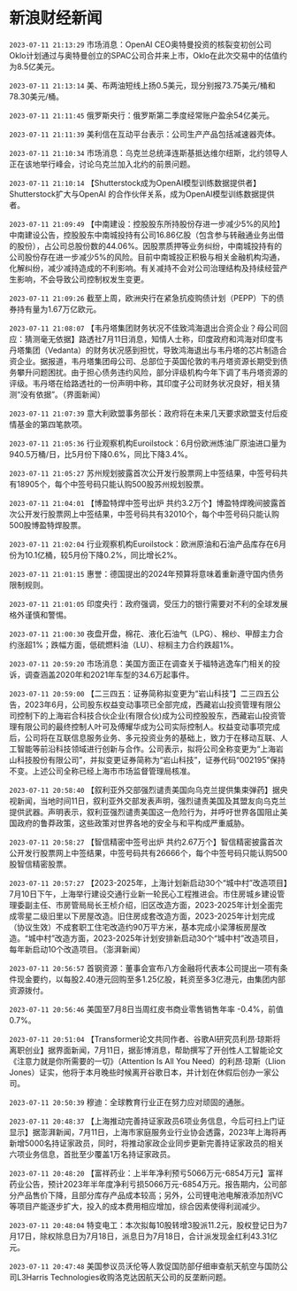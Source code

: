 # 新浪财经新闻
`2023-07-11 21:13:29` 市场消息：OpenAI CEO奥特曼投资的核裂变初创公司Oklo计划通过与奥特曼创立的SPAC公司合并来上市，Oklo在此次交易中的估值约为8.5亿美元。

`2023-07-11 21:13:14` 美、布两油短线上扬0.5美元，现分别报73.75美元/桶和78.30美元/桶。

`2023-07-11 21:11:45` 俄罗斯央行：俄罗斯第二季度经常账户盈余54亿美元。

`2023-07-11 21:11:39`   美利信在互动平台表示：公司生产产品包括减速器壳体。

`2023-07-11 21:10:34` 市场消息：乌克兰总统泽连斯基抵达维尔纽斯，北约领导人正在该地举行峰会，讨论乌克兰加入北约的前景问题。

`2023-07-11 21:10:14` 【Shutterstock成为OpenAI模型训练数据提供者】Shutterstock扩大与OpenAI 的合作伙伴关系，成为OpenAI模型训练数据提供者。

`2023-07-11 21:09:49` 【中南建设：控股股东所持股份存进一步减少5%的风险】中南建设公告，控股股东中南城投持有公司16.86亿股（包含参与转融通业务出借的股份），占公司总股份数的44.06%。因股票质押等业务纠纷，中南城投持有的公司股份存在进一步减少5%的风险。目前中南城投正积极与相关金融机构沟通，化解纠纷，减少减持造成的不利影响。有关减持不会对公司治理结构及持续经营产生影响，不会导致公司控制权发生变更。

`2023-07-11 21:09:26` 截至上周，欧洲央行在紧急抗疫购债计划（PEPP）下的债券持有量为1.67万亿欧元。

`2023-07-11 21:08:07` 【韦丹塔集团财务状况不佳致鸿海退出合资企业？母公司回应：猜测毫无依据】路透社7月11日消息，知情人士称，印度政府和鸿海对印度韦丹塔集团（Vedanta）的财务状况感到担忧，导致鸿海退出与韦丹塔的芯片制造合资企业。据报道，韦丹塔集团母公司、总部位于英国伦敦的韦丹塔资源长期受到债务攀升问题困扰。由于担心债务违约风险，部分评级机构今年下调了韦丹塔资源的评级。韦丹塔在给路透社的一份声明中称，其印度子公司财务状况良好，相关猜测“没有依据”。（界面新闻）

`2023-07-11 21:07:39` 意大利欧盟事务部长：政府将在未来几天要求欧盟支付后疫情基金的第四笔款项。

`2023-07-11 21:05:36` 行业观察机构Euroilstock：6月份欧洲炼油厂原油进口量为940.5万桶/日，比5月份下降0.6%，同比下降3.4%。

`2023-07-11 21:05:27` 苏州规划披露首次公开发行股票网上中签结果，中签号码共有18905个，每个中签号码只能认购500股苏州规划股票。

`2023-07-11 21:04:01` 【博盈特焊中签号出炉 共约3.2万个】博盈特焊晚间披露首次公开发行股票网上中签结果，中签号码共有32010个，每个中签号码只能认购500股博盈特焊股票。

`2023-07-11 21:02:04` 行业观察机构Euroilstock：欧洲原油和石油产品库存在6月份为10.1亿桶，较5月份下降0.2%，同比增长2%。

`2023-07-11 21:01:15` 惠誉：德国提出的2024年预算将意味着重新遵守国内债务限制规则。

`2023-07-11 21:01:05` 印度央行：政府强调，受压力的银行需要对不利的全球发展格外谨慎和警惕。

`2023-07-11 21:00:30` 夜盘开盘，棉花、液化石油气（LPG）、棉纱、甲醇主力合约涨超1%；跌幅方面，低硫燃料油（LU）、棕榈主力合约跌超1%。

`2023-07-11 20:59:20` 市场消息：美国方面正在调查关于福特逃逸车门相关的投诉，调查涵盖2020年和2021年车型的34.6万起事件。

`2023-07-11 20:59:00` 【二三四五：证券简称拟变更为“岩山科技”】二三四五公告，2023年6月，公司股东权益变动事项已全部完成，西藏岩山投资管理有限公司控制下的上海岩合科技合伙企业(有限合伙)成为公司控股股东，西藏岩山投资管理有限公司的最终控制人叶可及傅耀华成为公司实际控制人。权益变动事项完成后，公司将在互联信息服务业务、多元投资业务的基础上，致力于在移动互联、人工智能等前沿科技领域进行创新与合作。公司表示，拟将公司全称变更为“上海岩山科技股份有限公司”，并拟变更证券简称为“岩山科技”，证券代码“002195”保持不变。上述公司全称已经上海市市场监督管理局核准。

`2023-07-11 20:58:40` 【叙利亚外交部强烈谴责美国向乌克兰提供集束弹药】据央视新闻，当地时间11日，叙利亚外交部发表声明，强烈谴责美国及其盟友向乌克兰提供武器。声明表示，叙利亚强烈谴责美国这一危险行为，并呼吁世界各国阻止美国政府的鲁莽政策，这些政策对世界各地的安全与和平构成严重威胁。

`2023-07-11 20:58:27`   【智信精密中签号出炉 共约2.67万个】智信精密披露首次公开发行股票网上中签结果，中签号码共有26666个，每个中签号码只能认购500股智信精密股票。

`2023-07-11 20:57:27` 【2023-2025年，上海计划新启动30个“城中村”改造项目】7月10日下午，上海举行建设交通行业新一轮民心工程推进会。市住房城乡建设管理委副主任、市房管局局长王桢介绍，旧区改造方面，2023-2025年计划全面完成零星二级旧里以下房屋改造。旧住房成套改造方面，2023-2025年计划完成（协议生效）不成套职工住宅改造约90万平方米，基本完成小梁薄板房屋改造。“城中村”改造方面，2023-2025年计划安排新启动30个“城中村”改造项目，每年新启动10个改造项目。（澎湃新闻）

`2023-07-11 20:56:57` 首钢资源：董事会宣布八方金融将代表本公司提出一项有条件现金要约，以每股2.40港元回购至多1.25亿股，耗资至多3亿港元，由集团内部资源拨付。

`2023-07-11 20:56:46` 美国至7月8日当周红皮书商业零售销售年率 -0.4%，前值0.7%。

`2023-07-11 20:51:04` 【Transformer论文共同作者、谷歌AI研究员利昂·琼斯将离职创业】据界面新闻，7月11日，据彭博消息，帮助撰写了开创性人工智能论文《注意力就是你所需要的一切》（Attention Is All You Need）的利昂·琼斯（Llion Jones）证实，他将于本月晚些时候离开谷歌日本，并计划在休假后创办一家公司。

`2023-07-11 20:50:39` 穆迪：全球教育行业正在努力应对顽固的通胀。

`2023-07-11 20:48:37` 【上海推动完善持证家政员6项业务信息，今后可扫上门证显示】据澎湃新闻，7月11日，上海市家庭服务业行业协会透露，2023年上海将再新增5000名持证家政员，同时，将推动家政企业同步更新完善持证家政员的相关六项业务信息，首批至少覆盖1万名持证家政员。

`2023-07-11 20:48:20`   【富祥药业：上半年净利预亏5066万元-6854万元】富祥药业公告，预计2023年半年度净利亏损5066万元-6854万元。报告期内，公司部分产品售价下降，且部分库存产品成本较高；另外，公司锂电池电解液添加剂VC等项目产能逐步扩大，投入的成本费用相应增加，综合因素使得利润减少。

`2023-07-11 20:48:04` 特变电工：本次拟每10股转增3股派11.2元，股权登记日为7月17日，除权除息日为7月18日，派息日为7月18日，合计派发现金红利43.31亿元。

`2023-07-11 20:47:48` 美国参议员沃伦等人敦促国防部仔细审查航天航空与国防公司L3Harris Technologies收购洛克达因航天公司的反垄断问题。

